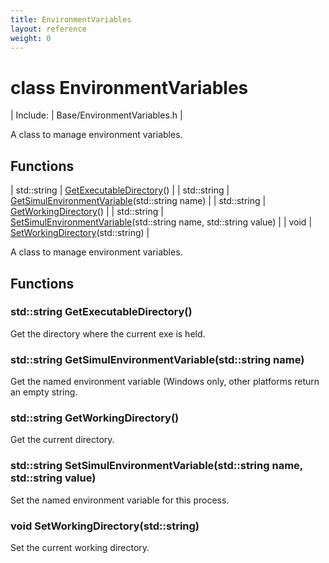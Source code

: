 ```yaml
---
title: EnvironmentVariables
layout: reference
weight: 0
---
```

class EnvironmentVariables
===

| Include: | Base/EnvironmentVariables.h |

A class to manage environment variables.
  


Functions
---

| std::string | [GetExecutableDirectory](#GetExecutableDirectory)() |
| std::string | [GetSimulEnvironmentVariable](#GetSimulEnvironmentVariable)(std::string name) |
| std::string | [GetWorkingDirectory](#GetWorkingDirectory)() |
| std::string | [SetSimulEnvironmentVariable](#SetSimulEnvironmentVariable)(std::string name, std::string value) |
| void | [SetWorkingDirectory](#SetWorkingDirectory)(std::string) |

A class to manage environment variables.
  


Functions
---
<a name="GetExecutableDirectory"></a>
### std::string GetExecutableDirectory()
Get the directory where the current exe is held.
<a name="GetSimulEnvironmentVariable"></a>
### std::string GetSimulEnvironmentVariable(std::string name)
Get the named environment variable (Windows only, other platforms return an empty string.
<a name="GetWorkingDirectory"></a>
### std::string GetWorkingDirectory()
Get the current directory.
<a name="SetSimulEnvironmentVariable"></a>
### std::string SetSimulEnvironmentVariable(std::string name, std::string value)
Set the named environment variable for this process.
<a name="SetWorkingDirectory"></a>
### void SetWorkingDirectory(std::string)
Set the current working directory.
